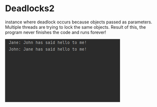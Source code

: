 # Deadlocks2
instance where deadlock occurs because objects passed as parameters. Multiple threads are trying to lock the same objects. Result of this, the program never finishes the code and runs forever!

![Screenshot](Deadlock2.PNG)

